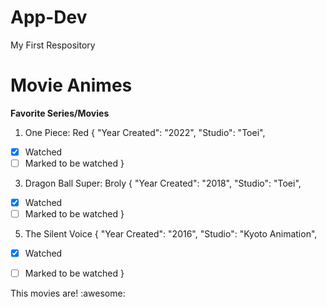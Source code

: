 # App-Dev
My First Respository

# Movie Animes

**Favorite Series/Movies**

1. One Piece: Red
{
  "Year Created": "2022",
  "Studio": "Toei",

- [x] Watched
- [ ] Marked to be watched
}

3. Dragon Ball Super: Broly
{
  "Year Created": "2018",
  "Studio": "Toei",

- [x] Watched
- [ ] Marked to be watched
}
   
5. The Silent Voice
{
  "Year Created": "2016",
  "Studio": "Kyoto Animation",

- [x] Watched
- [ ] Marked to be watched
}


This movies are! :awesome:


